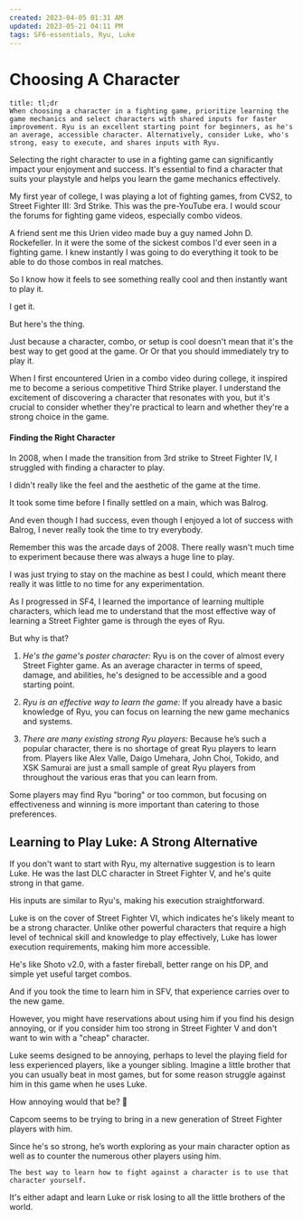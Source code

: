 ```yaml
---
created: 2023-04-05 01:31 AM
updated: 2023-05-21 04:11 PM
tags: SF6-essentials, Ryu, Luke 
---
```

# Choosing A Character

```ad-tip
title: tl;dr
When choosing a character in a fighting game, prioritize learning the game mechanics and select characters with shared inputs for faster improvement. Ryu is an excellent starting point for beginners, as he's an average, accessible character. Alternatively, consider Luke, who's strong, easy to execute, and shares inputs with Ryu.
```

Selecting the right character to use in a fighting game can significantly impact your enjoyment and success. It's essential to find a character that suits your playstyle and helps you learn the game mechanics effectively.

My first year of college, I was playing a lot of fighting games, from CVS2, to Street Fighter III: 3rd Strike.  This was the pre-YouTube era.  I would scour the forums for fighting game videos, especially combo videos.  
 
A friend sent me this Urien video made buy a guy named John D. Rockefeller. In it were the some of the sickest combos I'd ever seen in a fighting game.  I knew instantly I was going to do everything it took to be able to do those combos in real matches. 

So I know how it feels to see something really cool and then instantly want to play it.

I get it.

But here's the thing.

Just because a character, combo, or setup is cool doesn't mean that it's the best way to get good at the game.  Or Or that you should immediately try to play it.

When I first encountered Urien in a combo video during college, it inspired me to become a serious competitive Third Strike player. I understand the excitement of discovering a character that resonates with you, but it's crucial to consider whether they're practical to learn and whether they're a strong choice in the game.

#### Finding the Right Character
In 2008, when I made the transition from 3rd strike to Street Fighter IV, I struggled with finding a character to play.

I didn't really like the feel and the aesthetic of the game at the time.

It took some time before I finally settled on a main, which was Balrog.

And even though I had success, even though I enjoyed a lot of success with Balrog, I never really took the time to try everybody.

Remember this was the arcade days of 2008.  There really wasn't much time to experiment because there was always a huge line to play.

I was just trying to stay on the machine as best I could, which meant there really it was little to no time for any experimentation.

As I progressed in SF4, I learned the importance of learning multiple characters, which lead me to understand that the most effective way of learning a Street Fighter game is through the eyes of Ryu.

But why is that? 

1.  _He's the game's poster character:_ Ryu is on the cover of almost every Street Fighter game. As an average character in terms of speed, damage, and abilities, he's designed to be accessible and a good starting point.
    
2.  _Ryu is an effective way to learn the game:_ If you already have a basic knowledge of Ryu, you can focus on learning the new game mechanics and systems.
    
3. *There are many existing strong Ryu players:* Because he’s such a popular character, there is no shortage of great Ryu players to learn from.  Players like Alex Valle, Daigo Umehara, John Choi, Tokido, and XSK Samurai are just a small sample of great Ryu players from throughout the various eras that you can learn from.

Some players may find Ryu "boring" or too common, but focusing on effectiveness and winning is more important than catering to those preferences.

## Learning to Play Luke: A Strong Alternative
If you don't want to start with Ryu, my alternative suggestion is to learn Luke. He was the last DLC character in Street Fighter V, and he's quite strong in that game. 

His inputs are similar to Ryu's, making his execution straightforward.

Luke is on the cover of Street Fighter VI, which indicates he's likely meant to be a strong character. Unlike other powerful characters that require a high level of technical skill and knowledge to play effectively, Luke has lower execution requirements, making him more accessible. 

He's like Shoto v2.0, with a faster fireball, better range on his DP, and simple yet useful target combos.

And if you took the time to learn him in SFV, that experience carries over to the new game. 

However, you might have reservations about using him if you find his design annoying, or if you consider him too strong in Street Fighter V and don't want to win with a "cheap" character.

Luke seems designed to be annoying, perhaps to level the playing field for less experienced players, like a younger sibling.  Imagine a little brother that you can usually beat in most games, but for some reason struggle against him in this game when he uses Luke.  

How annoying would that be?  🤣 

Capcom seems to be trying to bring in a new generation of Street Fighter players with him. 

Since he's so strong, he’s worth exploring as your main character option as well as to counter the numerous other players using him. 


```ad-tip
The best way to learn how to fight against a character is to use that character yourself. 
```

It's either adapt and learn Luke or risk losing to all the little brothers of the world. 